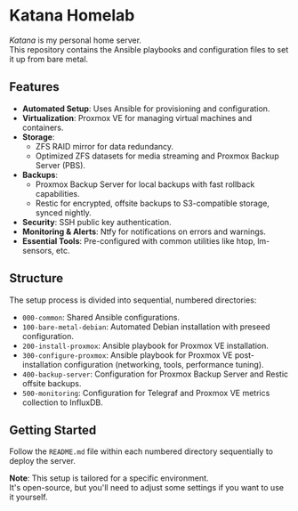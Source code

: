 # Katana Homelab

*Katana* is my personal home server.  
This repository contains the Ansible playbooks and configuration files to set it up from bare metal.

## Features

- **Automated Setup**: Uses Ansible for provisioning and configuration.
- **Virtualization**: Proxmox VE for managing virtual machines and containers.
- **Storage**:
    - ZFS RAID mirror for data redundancy.
    - Optimized ZFS datasets for media streaming and Proxmox Backup Server (PBS).
- **Backups**:
    - Proxmox Backup Server for local backups with fast rollback capabilities.
    - Restic for encrypted, offsite backups to S3-compatible storage, synced nightly.
- **Security**: SSH public key authentication.
- **Monitoring & Alerts**: Ntfy for notifications on errors and warnings.
- **Essential Tools**: Pre-configured with common utilities like htop, lm-sensors, etc.

## Structure

The setup process is divided into sequential, numbered directories:

- `000-common`: Shared Ansible configurations.
- `100-bare-metal-debian`: Automated Debian installation with preseed configuration.
- `200-install-proxmox`: Ansible playbook for Proxmox VE installation.
- `300-configure-proxmox`: Ansible playbook for Proxmox VE post-installation configuration (networking, tools, performance tuning).
- `400-backup-server`: Configuration for Proxmox Backup Server and Restic offsite backups.
- `500-monitoring`: Configuration for Telegraf and Proxmox VE metrics collection to InfluxDB.

## Getting Started

Follow the `README.md` file within each numbered directory sequentially to deploy the server.

**Note**: This setup is tailored for a specific environment.  
It's open-source, but you'll need to adjust some settings if you want to use it yourself.

